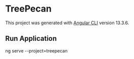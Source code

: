 # TreePecan

This project was generated with [Angular CLI](https://github.com/angular/angular-cli) version 13.3.6.

## Run Application
ng serve --project=treepecan



